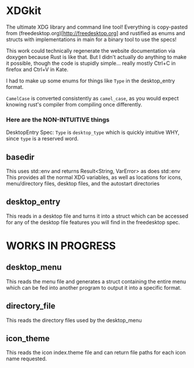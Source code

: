 # XDGkit

The ultimate XDG library and command line tool!
Everything is copy-pasted from (freedesktop.org)[http://freedesktop.org] and rustified as enums and structs with implementations in main for a binary tool to use the specs!

This work could technically regenerate the website documentation via doxygen because Rust is like that.  But I didn't actually do anything to make it possible, though the code is stupidly simple... really mostly Ctrl+C in firefox and Ctrl+V in Kate.


I had to make up some enums for things like `Type` in the desktop_entry format.


`CamelCase` is converted consistently as `camel_case`, as you would expect knowing rust's compiler from compiling once differently.

### Here are the NON-INTUITIVE things

DesktopEntry Spec:
`Type` is `desktop_type` which is quickly intuitive WHY, since `type` is a reserved word.

## basedir
This uses std::env and returns Result<String, VarError> as does std::env
This provides all the normal XDG variables, as well as locations for icons, menu/directory files, desktop files, and the autostart directories

## desktop_entry
This reads in a desktop file and turns it into a struct which can be accessed for any of the desktop file features you will find in the freedesktop spec.

# WORKS IN PROGRESS

## desktop_menu
This reads the menu file and generates a struct containing the entire menu which can be fed into another program to output it into a specific format.

## directory_file
This reads the directory files used by the desktop_menu

## icon_theme
This reads the icon index.theme file and can return file paths for each icon name requested.

